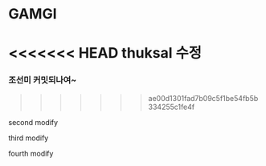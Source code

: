 # GAMGI

<<<<<<< HEAD
thuksal 수정
=======

### 조선미 커밋되나여~
>>>>>>> ae00d1301fad7b09c5f1be54fb5b334255c1fe4f

second modify

third modify

fourth modify
